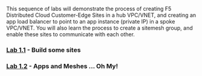 This sequence of labs will demonstrate the process of creating F5 Distributed Cloud Customer-Edge Sites in a hub VPC/VNET, and creating an app load balancer to point to an app instance (private IP) in a spoke VPC/VNET. 
You will also learn the process to create a sitemesh group, and enable these sites to communicate with each other.

### [Lab 1.1](lab_1.1.md) - Build some sites
### [Lab 1.2](lab_1.2.md) - Apps and Meshes ... Oh My!
